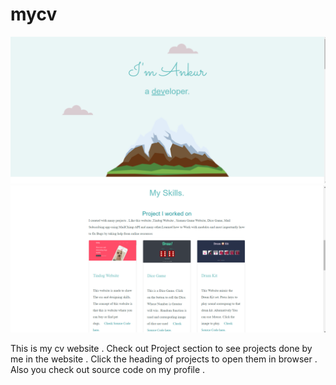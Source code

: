 # mycv

![Alt text](/Screenshot%20(395).png?raw=true "Title")
![Alt text](/Screenshot%20(396).png?raw=true "Title")

This is my cv website . Check out Project section to see projects done by me in the website . Click the heading of projects to open them in browser . Also you check out source code on my profile .
